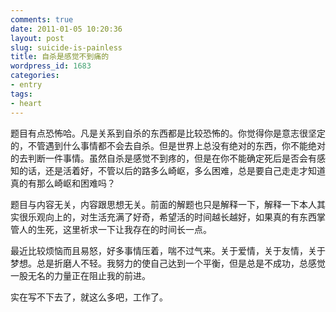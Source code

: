 ```yaml
---
comments: true
date: 2011-01-05 10:20:36
layout: post
slug: suicide-is-painless
title: 自杀是感觉不到痛的
wordpress_id: 1683
categories:
- entry
tags:
- heart
---
```


题目有点恐怖哈。凡是关系到自杀的东西都是比较恐怖的。你觉得你是意志很坚定的，不管遇到什么事情都不会去自杀。但是世界上总没有绝对的东西，你不能绝对的去判断一件事情。虽然自杀是感觉不到疼的，但是在你不能确定死后是否会有感知的话，还是活着好，不管以后的路多么崎岖，多么困难，总是要自己走走才知道真的有那么崎岖和困难吗？



题目与内容无关，内容跟思想无关。前面的解题也只是解释一下，解释一下本人其实很乐观向上的，对生活充满了好奇，希望活的时间越长越好，如果真的有东西掌管人的生死，这里祈求一下让我存在的时间长一点。



最近比较烦恼而且易怒，好多事情压着，喘不过气来。关于爱情，关于友情，关于梦想。总是折磨人不轻。我努力的使自己达到一个平衡，但是总是不成功，总感觉一股无名的力量正在阻止我的前进。

实在写不下去了，就这么多吧，工作了。

